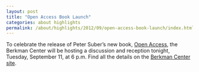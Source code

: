 ```yaml
---
layout: post
title: "Open Access Book Launch"
categories: about highlights
permalink: /about/highlights/2012/09/open-access-book-launch/index.html
---
```

<p>To celebrate the release of Peter Suber’s new book,&nbsp;<a href="http://cyber.law.harvard.edu/hoap/Open_Access_%28the_book%29" target="_blank">Open Access</a>, the Berkman Center will be hosting a discussion and reception tonight, Tuesday, September 11, at 6 p.m. Find all the details on the <a href="http://cyber.law.harvard.edu/events/2012/09/openaccess" target="_blank">Berkman Center site</a>.</p>